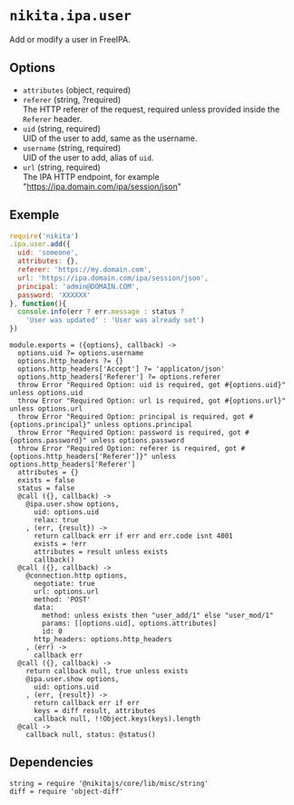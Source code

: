 
# `nikita.ipa.user`

Add or modify a user in FreeIPA.

## Options

* `attributes` (object, required)    
* `referer` (string, ?required)   
  The HTTP referer of the request, required unless provided inside the `Referer`
  header.
* `uid` (string, required)   
  UID of the user to add, same as the username.
* `username` (string, required)   
  UID of the user to add, alias of `uid`.
* `url` (string, required)    
  The IPA HTTP endpoint, for example "https://ipa.domain.com/ipa/session/json"

## Exemple

```js
require('nikita')
.ipa.user.add({
  uid: 'someone',
  attributes: {},
  referer: 'https://my.domain.com',
  url: 'https://ipa.domain.com/ipa/session/json',
  principal: 'admin@DOMAIN.COM',
  password: 'XXXXXX'
}, function(){
  console.info(err ? err.message : status ?
    'User was updated' : 'User was already set')
})
```

    module.exports = ({options}, callback) ->
      options.uid ?= options.username
      options.http_headers ?= {}
      options.http_headers['Accept'] ?= 'applicaton/json'
      options.http_headers['Referer'] ?= options.referer
      throw Error "Required Option: uid is required, got #{options.uid}" unless options.uid
      throw Error "Required Option: url is required, got #{options.url}" unless options.url
      throw Error "Required Option: principal is required, got #{options.principal}" unless options.principal
      throw Error "Required Option: password is required, got #{options.password}" unless options.password
      throw Error "Required Option: referer is required, got #{options.http_headers['Referer']}" unless options.http_headers['Referer']
      attributes = {}
      exists = false
      status = false
      @call ({}, callback) ->
        @ipa.user.show options,
          uid: options.uid
          relax: true
        , (err, {result}) ->
          return callback err if err and err.code isnt 4001
          exists = !err
          attributes = result unless exists
          callback()
      @call ({}, callback) ->
        @connection.http options,
          negotiate: true
          url: options.url
          method: 'POST'
          data:
            method: unless exists then "user_add/1" else "user_mod/1"
            params: [[options.uid], options.attributes]
            id: 0
          http_headers: options.http_headers
        , (err) ->
          callback err
      @call ({}, callback) ->
        return callback null, true unless exists
        @ipa.user.show options,
          uid: options.uid
        , (err, {result}) ->
          return callback err if err
          keys = diff result, attributes
          callback null, !!Object.keys(keys).length
      @call ->
        callback null, status: @status()
      
        
## Dependencies

    string = require '@nikitajs/core/lib/misc/string'
    diff = require 'object-diff'
